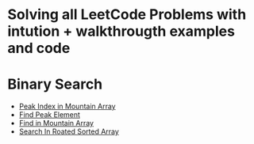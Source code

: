 # Solving all LeetCode Problems with intution + walkthrougth examples and code

# Binary Search
- [Peak Index in Mountain Array](./PeakIndexOfMountainArray)
- [Find Peak Element](./FindPeakElement)
- [Find in Mountain Array](./FindMountainArray/)
- [Search In Roated Sorted Array](./SearchInRotatedSortedArray)